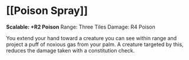 # [[Poison Spray]]
**Scalable: +R2 Poison**
Range: Three Tiles
Damage: R4 Poison

You extend your hand toward a creature you can see within range and project a puff of noxious gas from your palm. A creature targeted by this, reduces the damage taken with a constitution check.